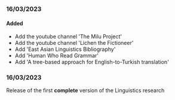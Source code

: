 ### 16/03/2023
#### Added
- Add the youtube channel 'The Milu Project'
- Add the youtube channel 'Lichen the Fictioneer'
- Add 'East Asian Linguistics Bibliography'
- Add 'Human Who Read Grammar'
- Add 'A tree-based approach for English-to-Turkish translation'

### 16/03/2023
Release of the first **complete** version of the Linguistics research

